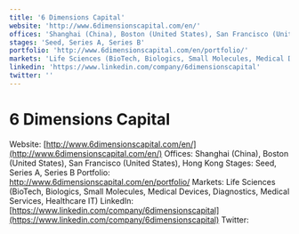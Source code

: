 ```yaml
---
title: '6 Dimensions Capital'
website: 'http://www.6dimensionscapital.com/en/'
offices: 'Shanghai (China), Boston (United States), San Francisco (United States), Hong Kong'
stages: 'Seed, Series A, Series B'
portfolio: 'http://www.6dimensionscapital.com/en/portfolio/'
markets: 'Life Sciences (BioTech, Biologics, Small Molecules, Medical Devices, Diagnostics, Medical Services, Healthcare IT)'
linkedin: 'https://www.linkedin.com/company/6dimensionscapital'
twitter: ''
---
```


# 6 Dimensions Capital
Website: [http://www.6dimensionscapital.com/en/](http://www.6dimensionscapital.com/en/)
Offices: Shanghai (China), Boston (United States), San Francisco (United States), Hong Kong
Stages: Seed, Series A, Series B
Portfolio: http://www.6dimensionscapital.com/en/portfolio/
Markets: Life Sciences (BioTech, Biologics, Small Molecules, Medical Devices, Diagnostics, Medical Services, Healthcare IT)
LinkedIn: [https://www.linkedin.com/company/6dimensionscapital](https://www.linkedin.com/company/6dimensionscapital)
Twitter: []()
